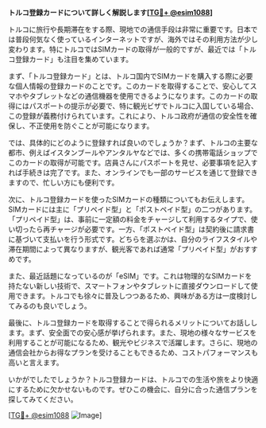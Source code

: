 **トルコ登録カードについて詳しく解説します[[TG💪+ @esim1088](https://t.me/s/esim1088)]**

トルコに旅行や長期滞在をする際、現地での通信手段は非常に重要です。日本では普段何気なく使っているインターネットですが、海外ではその利用方法が少し変わります。特にトルコではSIMカードの取得が一般的ですが、最近では「トルコ登録カード」も注目を集めています。

まず、「トルコ登録カード」とは、トルコ国内でSIMカードを購入する際に必要な個人情報の登録カードのことです。このカードを取得することで、安心してスマホやタブレットなどの通信機器を使用できるようになります。このカードの取得にはパスポートの提示が必要で、特に観光ビザでトルコに入国している場合、この登録が義務付けられています。これにより、トルコ政府が通信の安全性を確保し、不正使用を防ぐことが可能になります。

では、具体的にどのように登録すれば良いのでしょうか？まず、トルコの主要な都市、例えばイスタンブールやアンタルヤなどでは、多くの携帯電話ショップでこのカードの取得が可能です。店員さんにパスポートを見せ、必要事項を記入すれば手続きは完了です。また、オンラインでも一部のサービスを通じて登録できますので、忙しい方にも便利です。

次に、トルコ登録カードを使ったSIMカードの種類についてもお伝えします。SIMカードには主に「プリペイド型」と「ポストペイド型」の二つがあります。「プリペイド型」は、事前に一定額の料金をチャージして利用するタイプで、使い切ったら再チャージが必要です。一方、「ポストペイド型」は契約後に請求書に基づいて支払いを行う形式です。どちらを選ぶかは、自分のライフスタイルや滞在期間によって異なりますが、観光客であれば通常「プリペイド型」がおすすめです。

また、最近話題になっているのが「eSIM」です。これは物理的なSIMカードを持たない新しい技術で、スマートフォンやタブレットに直接ダウンロードして使用できます。トルコでも徐々に普及しつつあるため、興味がある方は一度検討してみるのも良いでしょう。

最後に、トルコ登録カードを取得することで得られるメリットについてお話しします。まず、安全面での安心感が挙げられます。また、現地の様々なサービスを利用することが可能になるため、観光やビジネスで活躍します。さらに、現地の通信会社からお得なプランを受けることもできるため、コストパフォーマンスも高いと言えます。

いかがでしたでしょうか？トルコ登録カードは、トルコでの生活や旅をより快適にするために欠かせないものです。ぜひこの機会に、自分に合った通信プランを探してみてください。

[[TG💪+ @esim1088](https://t.me/s/esim1088) ![Image](https://i.postimg.cc/Y0z9fWf4/image.png)]